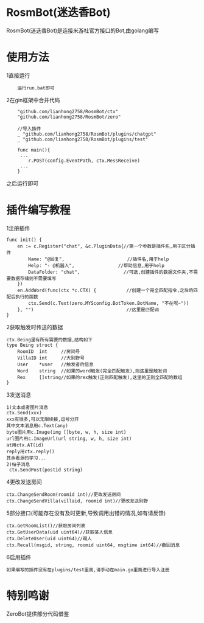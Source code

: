 # RosmBot(迷迭香Bot)
RosmBot(迷迭香Bot)是连接米游社官方接口的Bot,由golang编写
# 使用方法

1直接运行
```
	运行run.bat即可
```
2在gin框架中合并代码
```
  	"github.com/lianhong2758/RosmBot/ctx"
	"github.com/lianhong2758/RosmBot/zero"

	//导入插件
	_ "github.com/lianhong2758/RosmBot/plugins/chatgpt"
	_ "github.com/lianhong2758/RosmBot/plugins/test"
	
    func main(){
     ...
        r.POST(config.EventPath, ctx.MessReceive)
     ...
    }
```
之后运行即可

# 插件编写教程

1注册插件
```
func init() {
	en := c.Register("chat", &c.PluginData{//第一个参数是插件名,用于区分插件
		Name: "@回复",        			   //插件名,用于help
		Help: "- @机器人",				   //帮助信息,用于help
		DataFolder: "chat",				   //可选,创建插件的数据文件夹,不需要数据存储则不需要填写
	})
	en.AddWord(func(ctx *c.CTX) {			//创建一个完全匹配指令,之后的匹配后执行的函数
		ctx.Send(c.Text(zero.MYSconfig.BotToken.BotName, "不在呢~"))
	}, "")									//这里是匹配词
}
```
2获取触发时传送的数据
```
ctx.Being里有所有需要的数据,结构如下
type Being struct {
	RoomID  int		//房间号
	VillaID int		//大别野号
	User    *user	//触发者的信息
	Word    string	//如果的word触发(完全匹配触发),则这里是触发词
	Rex     []string//如果的rex触发(正则匹配触发),这里的正则全匹配的数组
}
```
3发送消息
```
1)文本或者图片消息
ctx.Send(xxx)
xxx有很多,可以无限续接,逗号分开
其中文本消息用c.Text(any)
byte图片用c.Image(img []byte, w, h, size int)
url图片用c.ImageUrl(url string, w, h, size int)
at用ctx.AT(id)
reply用ctx.reply()
其余看源码学习...
2)帖子消息
 ctx.SendPost(postid string)
```
4更改发送房间
```
ctx.ChangeSendRoom(roomid int)//更改发送房间
ctx.ChangeSendVilla(villaid, roomid int)//更改发送别野
```
5部分接口(可能存在没有及时更新,导致调用出错的情况,如有请反馈)
```
ctx.GetRoomList()//获取房间列表
ctx.GetUserData(uid uint64)//获取某人信息
ctx.DeleteUser(uid uint64)//踢人
ctx.Recall(msgid, string, roomid uint64, msgtime int64)//撤回消息
```
6启用插件
```
如果编写的插件没有在plugins/test里面,请手动在main.go里面进行导入注册
```
# 特别鸣谢
ZeroBot提供部分代码借鉴